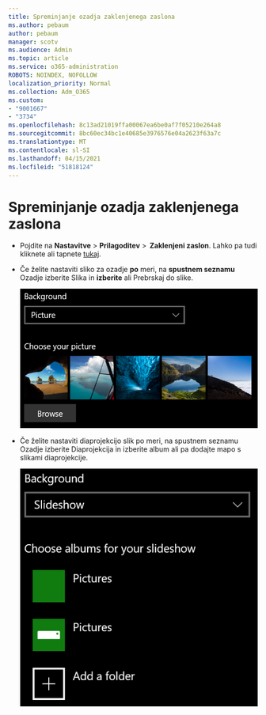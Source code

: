 ```yaml
---
title: Spreminjanje ozadja zaklenjenega zaslona
ms.author: pebaum
author: pebaum
manager: scotv
ms.audience: Admin
ms.topic: article
ms.service: o365-administration
ROBOTS: NOINDEX, NOFOLLOW
localization_priority: Normal
ms.collection: Adm_O365
ms.custom:
- "9001667"
- "3734"
ms.openlocfilehash: 8c13ad21019ffa00067ea6be0af7f05210e264a8
ms.sourcegitcommit: 8bc60ec34bc1e40685e3976576e04a2623f63a7c
ms.translationtype: MT
ms.contentlocale: sl-SI
ms.lasthandoff: 04/15/2021
ms.locfileid: "51818124"
---
```

# <a name="change-your-lock-screen-background"></a>Spreminjanje ozadja zaklenjenega zaslona

- Pojdite na **Nastavitve**  >  **Prilagoditev**  >  **Zaklenjeni zaslon**. Lahko pa tudi kliknete ali tapnete [tukaj](ms-settings:lockscreen?activationSource=GetHelp).

- Če želite nastaviti sliko za ozadje **po** meri, na **spustnem seznamu** Ozadje izberite Slika in **izberite** ali Prebrskaj do slike.

  ![Nastavitev slike za ozadje po meri.](media/set-custom-background-pic.png)

- Če želite nastaviti diaprojekcijo slik  po meri, na spustnem seznamu Ozadje izberite Diaprojekcija in izberite album ali pa dodajte mapo s slikami diaprojekcije. 

  ![Nastavite diaprojekcijo slik po meri.](media/set-up-slideshow-background.png)
